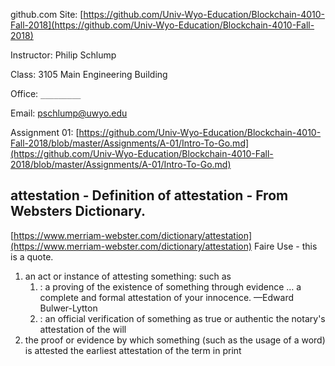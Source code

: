 
github.com Site:  [https://github.com/Univ-Wyo-Education/Blockchain-4010-Fall-2018](https://github.com/Univ-Wyo-Education/Blockchain-4010-Fall-2018)

Instructor: Philip Schlump

Class: 3105 Main Engineering Building

Office: `_________`

Email: pschlump@uwyo.edu

Assignment 01: [https://github.com/Univ-Wyo-Education/Blockchain-4010-Fall-2018/blob/master/Assignments/A-01/Intro-To-Go.md](https://github.com/Univ-Wyo-Education/Blockchain-4010-Fall-2018/blob/master/Assignments/A-01/Intro-To-Go.md)


## attestation - Definition of attestation - From Websters Dictionary.

[https://www.merriam-webster.com/dictionary/attestation](https://www.merriam-webster.com/dictionary/attestation)
Faire Use - this is a quote.

1. an act or instance of attesting something: such as
	1. : a proving of the existence of something through evidence
	  … a complete and formal attestation of your innocence. —Edward Bulwer-Lytton
	2. : an official verification of something as true or authentic the notary's attestation of the will
2. the proof or evidence by which something (such as the usage of a word) is attested the earliest attestation of the term in print


